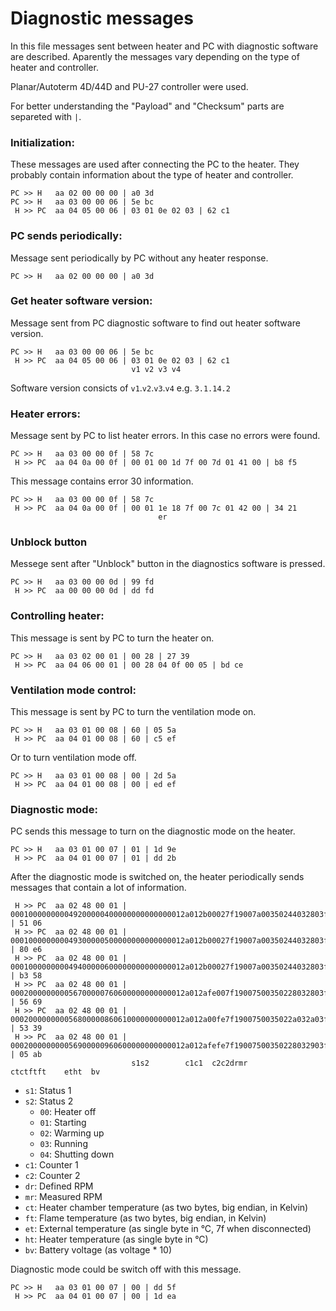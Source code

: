 # Diagnostic messages

In this file messages sent between heater and PC with diagnostic software are described. Aparently the messages vary depending on the type of heater and controller. 

Planar/Autoterm 4D/44D and PU-27 controller were used.

For better understanding the "Payload" and "Checksum" parts are separeted with `|`.

### Initialization:
These messages are used after connecting the PC to the heater. They probably contain information about the type of heater and controller.

```
PC >> H   aa 02 00 00 00 | a0 3d
PC >> H   aa 03 00 00 06 | 5e bc
 H >> PC  aa 04 05 00 06 | 03 01 0e 02 03 | 62 c1
```

### PC sends periodically:
Message sent periodically by PC without any heater response.

```
PC >> H   aa 02 00 00 00 | a0 3d
```

### Get heater software version:
Message sent from PC diagnostic software to find out heater software version.
```
PC >> H   aa 03 00 00 06 | 5e bc
 H >> PC  aa 04 05 00 06 | 03 01 0e 02 03 | 62 c1 
                           v1 v2 v3 v4
```
Software version consicts of `v1`.`v2`.`v3`.`v4` e.g. `3.1.14.2` 

### Heater errors:
Message sent by PC to list heater errors. In this case no errors were found.
```
PC >> H   aa 03 00 00 0f | 58 7c
 H >> PC  aa 04 0a 00 0f | 00 01 00 1d 7f 00 7d 01 41 00 | b8 f5
```
This message contains error 30 information.
```
PC >> H   aa 03 00 00 0f | 58 7c
 H >> PC  aa 04 0a 00 0f | 00 01 1e 18 7f 00 7c 01 42 00 | 34 21
                                 er
```

### Unblock button
Messege sent after "Unblock" button in the diagnostics software is pressed.
```
PC >> H   aa 03 00 00 0d | 99 fd
 H >> PC  aa 00 00 00 0d | dd fd
```

### Controlling heater:
This message is sent by PC to turn the heater on.

```
PC >> H   aa 03 02 00 01 | 00 28 | 27 39
 H >> PC  aa 04 06 00 01 | 00 28 04 0f 00 05 | bd ce
```

### Ventilation mode control:
This message is sent by PC to turn the ventilation mode on.

```
PC >> H   aa 03 01 00 08 | 60 | 05 5a
 H >> PC  aa 04 01 00 08 | 60 | c5 ef
```
Or to turn ventilation mode off.

```
PC >> H   aa 03 01 00 08 | 00 | 2d 5a
 H >> PC  aa 04 01 00 08 | 00 | ed ef
```

### Diagnostic mode:
PC sends this message to turn on the diagnostic mode on the heater.

```
PC >> H   aa 03 01 00 07 | 01 | 1d 9e
 H >> PC  aa 04 01 00 07 | 01 | dd 2b
```
After the diagnostic mode is switched on, the heater periodically sends messages that contain a lot of information.

```
 H >> PC  aa 02 48 00 01 | 000100000000049200000400000000000000012a012b00027f19007a00350244032803ff026201f8016b003d003403ff0000200000040f05000000000000000003ff000062000000 | 51 06
 H >> PC  aa 02 48 00 01 | 000100000000049300000500000000000000012a012b00027f19007a00350244032803ff026301f9016a003d003403ff0000200000040f05000000000000000003ff000062000000 | 80 e6
 H >> PC  aa 02 48 00 01 | 000100000000049400000600000000000000012a012b00027f19007a00350244032803ff026201f9016a003d003403ff0000200000040f05000000000000000003ff000062000000 | b3 58
 H >> PC  aa 02 48 00 01 | 000200000000056700000760600000000000012a012afe007f19007500350228032803ff026301f6016c003c003403fe0000200000040f0500000000000000000074000062000000 | 56 69
 H >> PC  aa 02 48 00 01 | 000200000000056800000860610000000000012a012a00fe7f1900750035022a032a03ff026301fd016a003c003403ff0000200000040f0500000000000000000074000063000000 | 53 39
 H >> PC  aa 02 48 00 01 | 000200000000056900000960600000000000012a012afefe7f19007500350228032903ff026301f8016b003c003403fe0000200000040f0500000000000000000074000063000000 | 05 ab
                           s1s2        c1c1  c2c2drmr          ctctftft    etht  bv
```
- `s1`: Status 1
- `s2`: Status 2
  - `00`: Heater off
  - `01`: Starting
  - `02`: Warming up
  - `03`: Running
  - `04`: Shutting down
- `c1`: Counter 1
- `c2`: Counter 2
- `dr`: Defined RPM
- `mr`: Measured RPM
- `ct`: Heater chamber temperature (as two bytes, big endian, in Kelvin)
- `ft`: Flame temperature (as two bytes, big endian, in Kelvin)
- `et`: External temperature (as single byte in °C, 7f when disconnected)
- `ht`: Heater temperature (as single byte in °C)
- `bv`: Battery voltage (as voltage * 10)

Diagnostic mode could be switch off with this message.

```
PC >> H   aa 03 01 00 07 | 00 | dd 5f
 H >> PC  aa 04 01 00 07 | 00 | 1d ea
```

